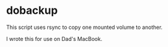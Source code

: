 dobackup
========

This script uses rsync to copy one mounted volume to another.

I wrote this for use on Dad's MacBook.
